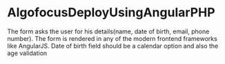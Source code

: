 # AlgofocusDeployUsingAngularPHP
The form asks the user for his details(name, date of birth, email, phone number). The form is rendered in any of the modern frontend frameworks like AngularJS. Date of birth field should be a calendar option and also the age validation
